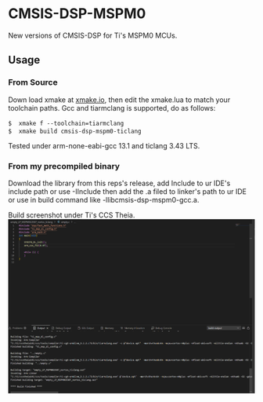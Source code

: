 # CMSIS-DSP-MSPM0
New versions of CMSIS-DSP for Ti's MSPM0 MCUs.

## Usage
### From Source
Down load xmake at [xmake.io](https://xmake.io/#/), then edit the xmake.lua to match your toolchain paths.
Gcc and tiarmclang is supported, do as follows:
```
$  xmake f --toolchain=tiarmclang
$  xmake build cmsis-dsp-mspm0-ticlang
```
Tested under arm-none-eabi-gcc 13.1 and ticlang 3.43 LTS.

### From my precompiled binary
Download the library from this reps's release, add Include to ur IDE's include path or use -IInclude then
add the .a filed to linker's path to ur IDE or use in build command like -llibcmsis-dsp-mspm0-gcc.a.

Build screenshot under Ti's CCS Theia.
![Pic](https://raw.githubusercontent.com/DCZYewen/CMSIS-DSP-MSPM0/master/running.png)
